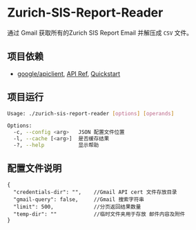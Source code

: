 # Zurich-SIS-Report-Reader

通过 Gmail 获取所有的Zurich SIS Report Email 并解压成 `CSV` 文件。

## 项目依赖

- [google/apiclient](https://github.com/googleapis/google-api-php-client), [API Ref](https://developers.google.com/resources/api-libraries/documentation/gmail/v1/php/latest/), [Quickstart](https://developers.google.com/gmail/api/quickstart/php)

## 项目运行

```bash
Usage: ./zurich-sis-report-reader [options] [operands]

Options:
  -c, --config <arg>   JSON 配置文件位置
  -l, --cache [<arg>]  是否缓存结果
  -?, --help           显示帮助


```

## 配置文件说明

```JS
{
  "credentials-dir": "",    //Gmail API cert 文件存放目录
  "gmail-query": false,     //Gmail 搜索字符串
  "limit": 500,             //分页返回结果数量
  "temp-dir": ""            //临时文件夹用于存放 邮件内容及附件
}
```